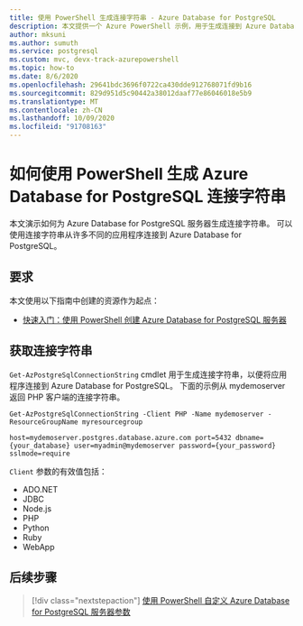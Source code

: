 ```yaml
---
title: 使用 PowerShell 生成连接字符串 - Azure Database for PostgreSQL
description: 本文提供一个 Azure PowerShell 示例，用于生成连接到 Azure Database for PostgreSQL 所用的连接字符串。
author: mksuni
ms.author: sumuth
ms.service: postgresql
ms.custom: mvc, devx-track-azurepowershell
ms.topic: how-to
ms.date: 8/6/2020
ms.openlocfilehash: 29641bdc3696f0722ca430dde912768071fd9b16
ms.sourcegitcommit: 829d951d5c90442a38012daaf77e86046018e5b9
ms.translationtype: MT
ms.contentlocale: zh-CN
ms.lasthandoff: 10/09/2020
ms.locfileid: "91708163"
---
```

# <a name="how-to-generate-an-azure-database-for-postgresql-connection-string-with-powershell"></a>如何使用 PowerShell 生成 Azure Database for PostgreSQL 连接字符串

本文演示如何为 Azure Database for PostgreSQL 服务器生成连接字符串。 可以使用连接字符串从许多不同的应用程序连接到 Azure Database for PostgreSQL。

## <a name="requirements"></a>要求

本文使用以下指南中创建的资源作为起点：

* [快速入门：使用 PowerShell 创建 Azure Database for PostgreSQL 服务器](quickstart-create-postgresql-server-database-using-azure-powershell.md)

## <a name="get-the-connection-string"></a>获取连接字符串

`Get-AzPostgreSqlConnectionString` cmdlet 用于生成连接字符串，以便将应用程序连接到 Azure Database for PostgreSQL。 下面的示例从 mydemoserver 返回 PHP 客户端的连接字符串。

```azurepowershell-interactive
Get-AzPostgreSqlConnectionString -Client PHP -Name mydemoserver -ResourceGroupName myresourcegroup
```

```Output
host=mydemoserver.postgres.database.azure.com port=5432 dbname={your_database} user=myadmin@mydemoserver password={your_password} sslmode=require
```

`Client` 参数的有效值包括：

* ADO&#46;NET
* JDBC
* Node.js
* PHP
* Python
* Ruby
* WebApp

## <a name="next-steps"></a>后续步骤

> [!div class="nextstepaction"]
> [使用 PowerShell 自定义 Azure Database for PostgreSQL 服务器参数](howto-configure-server-parameters-using-powershell.md)
